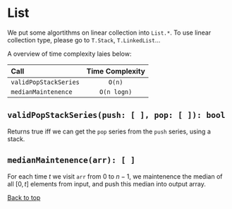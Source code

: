 <a name="list"></a>
# List
We put some algortithms on linear collection into `List.*`. To use linear collection type, please go to `T.Stack`, `T.LinkedList`...

A overview of time complexity laies below:

Call | Time Complexity
:----|:---:
`validPopStackSeries` | `O(n)`
`medianMaintenence` | `O(n logn)`

## `validPopStackSeries(push: [ ], pop: [ ]): bool`
Returns true iff we can get the `pop` series from the `push` series, using a stack.
## `medianMaintenence(arr): [ ]`
For each time $t$ we visit `arr` from $0$ to $n-1$, we maintenence the median of all $[0, t]$ elements from input, and push this median into output array.

[Back to top](#list)
